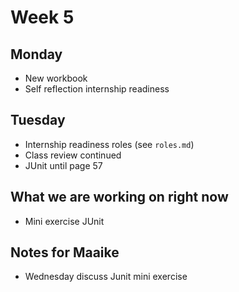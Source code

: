 # Week 5

## Monday
- New workbook
- Self reflection internship readiness

## Tuesday
- Internship readiness roles (see `roles.md`)
- Class review continued
- JUnit until page 57

## What we are working on right now
- Mini exercise JUnit

## Notes for Maaike
- Wednesday discuss Junit mini exercise